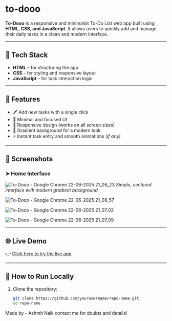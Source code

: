 # to-dooo

**To-Dooo** is a responsive and minimalist To-Do List web app built using **HTML, CSS, and JavaScript**. It allows users to quickly add and manage their daily tasks in a clean and modern interface.

---

## 🔧 Tech Stack
- **HTML** – for structuring the app
- **CSS** – for styling and responsive layout
- **JavaScript** – for task interaction logic

---

## 🎯 Features
- 🖊 Add new tasks with a single click
- 🎯 Minimal and focused UI
- 📱 Responsive design (works on all screen sizes)
- 🎨 Gradient background for a modern look
- ⚡ Instant task entry and smooth animations *(if any)*

---

## 📸 Screenshots

### ➤ Home Interface
![To-Dooo - Google Chrome 22-06-2025 21_06_23](https://github.com/user-attachments/assets/27922354-1196-46c0-bdc3-5885ee7852bf)
*Simple, centered interface with modern gradient background*

![To-Dooo - Google Chrome 22-06-2025 21_06_57](https://github.com/user-attachments/assets/75bbc630-f40c-4542-a523-4b255265711b)

![To-Dooo - Google Chrome 22-06-2025 21_07_02](https://github.com/user-attachments/assets/422e847d-6ff8-443e-bd19-1358d8947c09)

![To-Dooo - Google Chrome 22-06-2025 21_07_09](https://github.com/user-attachments/assets/ca872328-4a7c-43d0-818b-c967a7812fd0)

---

## 🌐 Live Demo
👉 [Click here to try the live app](https://yourusername.github.io/repo-name/)

---

## 🚀 How to Run Locally

1. Clone the repository:
   ```bash
   git clone https://github.com/yourusername/repo-name.git
   cd repo-name
Made by - Ashmit Naik
contact me for doubts and details!
